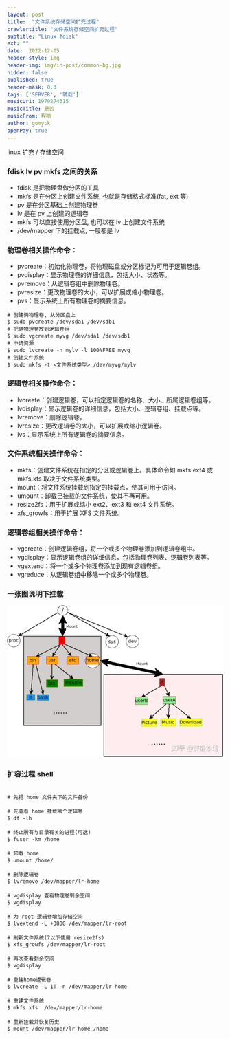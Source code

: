 ```yaml
---
layout: post
title:  "文件系统存储空间扩充过程"
crawlertitle: "文件系统存储空间扩充过程"
subtitle: "Linux fdisk"
ext: ""
date:  2022-12-05
header-style: img
header-img: img/in-post/common-bg.jpg
hidden: false
published: true
header-mask: 0.3
tags: ['SERVER', '转载']
musicUri: 1979274315
musicTitle: 是否
musicFrom: 程响
author: gomyck
openPay: true
---
```


linux 扩充 / 存储空间

### fdisk lv pv mkfs 之间的关系

- fdisk 是把物理盘做分区的工具
- mkfs 是在分区上创建文件系统, 也就是存储格式标准(fat, ext 等)
- pv 是在分区基础上创建物理卷
- lv 是在 pv 上创建的逻辑卷
- mkfs 可以直接使用分区盘, 也可以在 lv 上创建文件系统
- /dev/mapper 下的挂载点, 一般都是 lv

### 物理卷相关操作命令：
- pvcreate：初始化物理卷，将物理磁盘或分区标记为可用于逻辑卷组。
- pvdisplay：显示物理卷的详细信息，包括大小、状态等。
- pvremove：从逻辑卷组中删除物理卷。
- pvresize：更改物理卷的大小，可以扩展或缩小物理卷。
- pvs：显示系统上所有物理卷的摘要信息。

```shell
# 创建俩物理卷, 从分区盘上
$ sudo pvcreate /dev/sda1 /dev/sdb1
# 把俩物理卷放到逻辑卷组
$ sudo vgcreate myvg /dev/sda1 /dev/sdb1
# 申请资源
$ sudo lvcreate -n mylv -l 100%FREE myvg
# 创建文件系统
$ sudo mkfs -t <文件系统类型> /dev/myvg/mylv
```

### 逻辑卷相关操作命令：
- lvcreate：创建逻辑卷，可以指定逻辑卷的名称、大小、所属逻辑卷组等。
- lvdisplay：显示逻辑卷的详细信息，包括大小、逻辑卷组、挂载点等。
- lvremove：删除逻辑卷。
- lvresize：更改逻辑卷的大小，可以扩展或缩小逻辑卷。
- lvs：显示系统上所有逻辑卷的摘要信息。

### 文件系统相关操作命令：
- mkfs：创建文件系统在指定的分区或逻辑卷上。具体命令如 mkfs.ext4 或 mkfs.xfs 取决于文件系统类型。
- mount：将文件系统挂载到指定的挂载点，使其可用于访问。
- umount：卸载已挂载的文件系统，使其不再可用。
- resize2fs：用于扩展或缩小 ext2、ext3 和 ext4 文件系统。
- xfs_growfs：用于扩展 XFS 文件系统。

### 逻辑卷组相关操作命令：
- vgcreate：创建逻辑卷组，将一个或多个物理卷添加到逻辑卷组中。
- vgdisplay：显示逻辑卷组的详细信息，包括物理卷列表、逻辑卷列表等。
- vgextend：将一个或多个物理卷添加到现有逻辑卷组。
- vgreduce：从逻辑卷组中移除一个或多个物理卷。

### 一张图说明下挂载

![image](/img/in-post/res2022-12-05/2022-12-05-000.jpg)

### 扩容过程 shell

```shell

# 先把 home 文件夹下的文件备份

# 先查看 home 挂载哪个逻辑卷
$ df -lh

# 终止所有与目录有关的进程(可选)
$ fuser -km /home

# 卸载 home
$ umount /home/

# 删除逻辑卷
$ lvremove /dev/mapper/lr-home

# vgdisplay 查看物理卷剩余空间
$ vgdisplay

# 为 root 逻辑卷增加存储空间
$ lvextend -L +380G /dev/mapper/lr-root

# 刷新文件系统(7以下使用 resize2fs)
$ xfs_growfs /dev/mapper/lr-root

# 再次查看剩余空间
$ vgdisplay

# 重建home逻辑卷
$ lvcreate -L 1T -n /dev/mapper/lr-home

# 重建文件系统
$ mkfs.xfs  /dev/mapper/lr-home

# 重新挂载并恢复历史
$ mount /dev/mapper/lr-home /home

```
